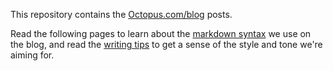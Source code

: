 This repository contains the [Octopus.com/blog](https://octopus.com/blog/) posts.

Read the following pages to learn about the [markdown syntax](conventions.md) we use on the blog, and read the [writing tips](tips.md) to get a sense of the style and tone we're aiming for.
